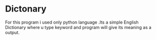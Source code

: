 # Dictonary
For this program i used only python language .Its a simple English Dictionary where u type keyword and program will give its meaning as a output.
